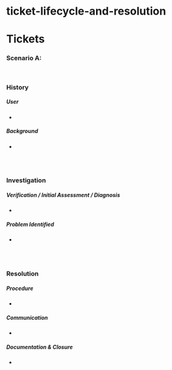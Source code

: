 # ticket-lifecycle-and-resolution

<h1>Tickets</h1>

<h3>Scenario A: </h3>

<br>

<h3>History </h3>

<h5><strong>User</strong> </h5>

- 

<h5>Background</h5>

- 



<br>
<br>

<h3>Investigation</h3>

<h5> Verification / Initial Assessment / Diagnosis</h5>

- 


<h5>Problem Identified</h5>

- 

<br>
<br>

<h3>Resolution</h3>


<h5>Procedure</h5>

- 



<h5>Communication</h5>

- 

<h5>Documentation & Closure</h5>

- 


